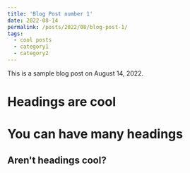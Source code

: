 ```yaml
---
title: 'Blog Post number 1'
date: 2022-08-14
permalink: /posts/2022/08/blog-post-1/
tags:
  - cool posts
  - category1
  - category2
---
```


This is a sample blog post on August 14, 2022.

Headings are cool
======

You can have many headings
======

Aren't headings cool?
------
